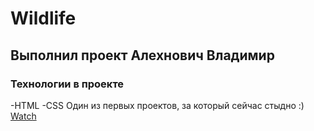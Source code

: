 # Wildlife
## Выполнил проект Алехнович Владимир
### Технологии в проекте
-HTML
-CSS
Один из первых проектов, за который сейчас стыдно :)
[Watch](https://alehnovich-vladimir.github.io/Wildlife/)
